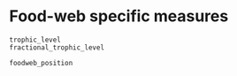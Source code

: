 # Food-web specific measures

~~~@docs
trophic_level
fractional_trophic_level
~~~

~~~@docs
foodweb_position
~~~

